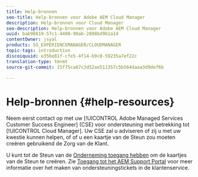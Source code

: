 ```yaml
---
title: Help-bronnen
seo-title: Help-bronnen voor Adobe AEM Cloud Manager
description: Help-bronnen voor Cloud Manager
seo-description: Help-bronnen voor Adobe AEM Cloud Manager
uuid: bab98819-57c1-4408-98ab-2898bd9b1a1d
contentOwner: jsyal
products: SG_EXPERIENCEMANAGER/CLOUDMANAGER
topic-tags: introduction
discoiquuid: e35be81f-cfe5-4f14-b9c8-59235a7ef22c
translation-type: tm+mt
source-git-commit: 15f75ca67c3d52ae511357c5b564daaa3d9def6b

---
```



# Help-bronnen {#help-resources}

Neem eerst contact op met uw [!UICONTROL Adobe Managed Services Customer Success Engineer] (CSE) voor ondersteuning met betrekking tot [!UICONTROL Cloud Manager]. Uw CSE zal u adviseren of zij u met uw kwestie kunnen helpen, of of u een kaartje van de Steun zou moeten creëren gebruikend de Zorg van de Klant.

U kunt tot de Steun van de [Onderneming toegang hebben](https://helpx.adobe.com/contact/enterprise-support.ec.html) om de kaartjes van de Steun te creëren. Zie [Toegang tot het AEM Support Portal](https://help.adobe.com/experience-manager/kb/accessing-aem-support-portal.html) voor meer informatie over het maken van ondersteuningstickets in de klantenservice.

